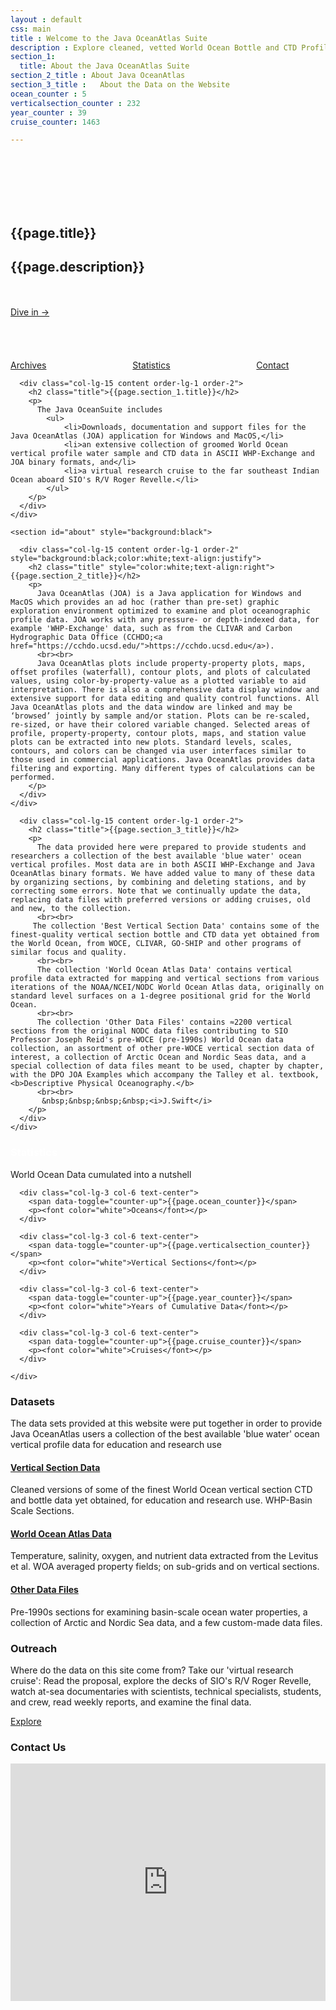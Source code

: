 ```yaml
---
layout : default
css: main
title : Welcome to the Java OceanAtlas Suite
description : Explore cleaned, vetted World Ocean Bottle and CTD Profile Data
section_1:
  title: About the Java OceanAtlas Suite
section_2_title : About Java OceanAtlas
section_3_title :   About the Data on the Website
ocean_counter : 5
verticalsection_counter : 232
year_counter : 39
cruise_counter: 1463

---
```

<link rel="stylesheet" href="/assets/css/main.css">
<section id="hero">
  <div class="hero-container">
    <br><br><br><br><br>
      <h1>{{page.title}}</h1>
      <h2>{{page.description}}</h2>
          <div style="display: inline-block;">
              <br><br>
        <a href="Data_homepage" class="btn-get-started">Dive in &rarr;</a>
      </div>
      <br><br><br><br><br>
      <div style="display: inline-block;">
        <a href="#call-to-action" class="btn-get-started1">Archives</a>
        &nbsp;&nbsp;&nbsp;&nbsp;&nbsp;&nbsp;&nbsp;&nbsp; &nbsp;&nbsp;&nbsp;&nbsp;&nbsp;&nbsp;&nbsp;&nbsp;&nbsp;&nbsp;&nbsp;&nbsp;&nbsp;&nbsp;&nbsp;&nbsp;&nbsp;&nbsp;&nbsp;&nbsp;&nbsp;&nbsp;&nbsp;&nbsp;
        <a href="#facts" class="btn-get-started1">Statistics</a>
        &nbsp;&nbsp;&nbsp;&nbsp;&nbsp;&nbsp;&nbsp;&nbsp; &nbsp;&nbsp;&nbsp;&nbsp;&nbsp;&nbsp;&nbsp;&nbsp;&nbsp;&nbsp;&nbsp;&nbsp;&nbsp;&nbsp;&nbsp;&nbsp;&nbsp;&nbsp;&nbsp;&nbsp;&nbsp;&nbsp;&nbsp;&nbsp;
        <a href="#contact" class="btn-get-started1">Contact</a>
      </div>
</div>
</section>

<main id="main">

<!--==========================
  About Us Section
============================-->
<section id="about">
  <div class="container">
    <div class="row about-container">

      <div class="col-lg-15 content order-lg-1 order-2">
        <h2 class="title">{{page.section_1.title}}</h2>
        <p>
          The Java OceanSuite includes
            <ul>
                <li>Downloads, documentation and support files for the Java OceanAtlas (JOA) application for Windows and MacOS,</li>
                <li>an extensive collection of groomed World Ocean vertical profile water sample and CTD data in ASCII WHP-Exchange and JOA binary formats, and</li>
                <li>a virtual research cruise to the far southeast Indian Ocean aboard SIO's R/V Roger Revelle.</li>
            </ul>
        </p>
      </div>
    </div>

  </div>
</section><!-- #about -->

    <section id="about" style="background:black">
  <div class="container">
    <div class="row about-container">

      <div class="col-lg-15 content order-lg-1 order-2" style="background:black;color:white;text-align:justify">
        <h2 class="title" style="color:white;text-align:right">{{page.section_2_title}}</h2>
        <p>
          Java OceanAtlas (JOA) is a Java application for Windows and MacOS which provides an ad hoc (rather than pre-set) graphic exploration environment optimized to examine and plot oceanographic profile data. JOA works with any pressure- or depth-indexed data, for example 'WHP-Exchange' data, such as from the CLIVAR and Carbon Hydrographic Data Office (CCHDO;<a href="https://cchdo.ucsd.edu/">https://cchdo.ucsd.edu</a>).
          <br><br>
          Java OceanAtlas plots include property-property plots, maps, offset profiles (waterfall), contour plots, and plots of calculated values, using color-by-property-value as a plotted variable to aid interpretation. There is also a comprehensive data display window and extensive support for data editing and quality control functions. All Java OceanAtlas plots and the data window are linked and may be ‘browsed’ jointly by sample and/or station. Plots can be re-scaled, re-sized, or have their colored variable changed. Selected areas of profile, property-property, contour plots, maps, and station value plots can be extracted into new plots. Standard levels, scales, contours, and colors can be changed via user interfaces similar to those used in commercial applications. Java OceanAtlas provides data filtering and exporting. Many different types of calculations can be performed.
        </p>
      </div>
    </div>

  </div>
</section><!-- #about -->




<section id="about">
  <div class="container">
    <div class="row about-container">

      <div class="col-lg-15 content order-lg-1 order-2">
        <h2 class="title">{{page.section_3_title}}</h2>
        <p>
          The data provided here were prepared to provide students and researchers a collection of the best available 'blue water' ocean vertical profiles. Most data are in both ASCII WHP-Exchange and Java OceanAtlas binary formats. We have added value to many of these data by organizing sections, by combining and deleting stations, and by correcting some errors. Note that we continually update the data, replacing data files with preferred versions or adding cruises, old and new, to the collection.
          <br><br>
         The collection 'Best Vertical Section Data' contains some of the finest-quality vertical section bottle and CTD data yet obtained from the World Ocean, from WOCE, CLIVAR, GO-SHIP and other programs of similar focus and quality.
          <br><br>
          The collection 'World Ocean Atlas Data' contains vertical profile data extracted for mapping and vertical sections from various iterations of the NOAA/NCEI/NODC World Ocean Atlas data, originally on standard level surfaces on a 1-degree positional grid for the World Ocean.
          <br><br>
          The collection 'Other Data Files' contains ≈2200 vertical sections from the original NODC data files contributing to SIO Professor Joseph Reid's pre-WOCE (pre-1990s) World Ocean data collection, an assortment of other pre-WOCE vertical section data of interest, a collection of Arctic Ocean and Nordic Seas data, and a special collection of data files meant to be used, chapter by chapter, with the DPO JOA Examples which accompany the Talley et al. textbook,<b>Descriptive Physical Oceanography.</b>
          <br><br>
           &nbsp;&nbsp;&nbsp;&nbsp;<i>J.Swift</i>
        </p>
      </div>
    </div>

  </div>
</section><!-- #about -->

<!--==========================
  Facts Section
============================-->
   <section id="facts">
  <div class="container wow fadeIn">
    <div class="section-header">
      <h3 class="section-title"><font color="white">Statistics</font></h3>
      <p class="section-description">World Ocean Data cumulated into a nutshell</p>
    </div>
    <div class="row counters">

      <div class="col-lg-3 col-6 text-center">
        <span data-toggle="counter-up">{{page.ocean_counter}}</span>
        <p><font color="white">Oceans</font></p>
      </div>

      <div class="col-lg-3 col-6 text-center">
        <span data-toggle="counter-up">{{page.verticalsection_counter}}</span>
        <p><font color="white">Vertical Sections</font></p>
      </div>

      <div class="col-lg-3 col-6 text-center">
        <span data-toggle="counter-up">{{page.year_counter}}</span>
        <p><font color="white">Years of Cumulative Data</font></p>
      </div>

      <div class="col-lg-3 col-6 text-center">
        <span data-toggle="counter-up">{{page.cruise_counter}}</span>
        <p><font color="white">Cruises</font></p>
      </div>

    </div>

  </div>
</section><!-- #facts -->

<!--==========================
  Services Section
============================-->
<section id="services">
  <div class="container wow fadeIn">
    <div class="section-header">
      <h3 class="section-title">Datasets</h3>
      <p class="section-description">The data sets provided at this website were put together in order to provide Java OceanAtlas users a collection of the best available 'blue water' ocean vertical profile data for education and research use</p>
    </div>
    <div class="row">
      <div class="col-lg-4 col-md-6 wow fadeInUp" data-wow-delay="0.2s">
        <div class="box">
          <div class="icon"><a href="Data_homepage#call-to-action"><i class="fa fa-photo"></i></a></div>
          <h4 class="title"><a href="Data_homepage#call-to-action">Vertical Section Data</a></h4>
          <p class="description">Cleaned versions of some of the finest World Ocean vertical section CTD and bottle data yet obtained, for education and research use. WHP-Basin Scale Sections.</p>
        </div>
      </div>
      <div class="col-lg-4 col-md-6 wow fadeInUp" data-wow-delay="0.4s">
        <div class="box">
          <div class="icon"><a href="Data_homepage#call-to-action1"><i class="fa fa-photo"></i></a></div>
          <h4 class="title"><a href="Data_homepage#call-to-action1">World Ocean Atlas Data</a></h4>
          <p class="description">Temperature, salinity, oxygen, and nutrient data extracted from the Levitus et al. WOA averaged property fields; on sub-grids and on vertical sections.</p>
        </div>
      </div>
      <div class="col-lg-4 col-md-6 wow fadeInUp" data-wow-delay="0.2s">
        <div class="box">
          <div class="icon"><a href="Data_homepage#call-to-action2"><i class="fa fa-photo"></i></a></div>
          <h4 class="title"><a href="Data_homepage#call-to-action2">Other Data Files</a></h4>
          <p class="description">Pre-1990s sections for examining basin-scale ocean water properties, a collection of Arctic and Nordic Sea data, and a few custom-made data files.</p>
        </div>
      </div>
    </div>

  </div>
</section><!-- #services -->

<!--==========================
Call To Action Section
============================-->
<section id="call-to-action">
  <div class="container wow fadeIn">
    <div class="row">
      <div class="col-lg-9 text-center text-lg-left">
        <h3 class="cta-title">Outreach</h3>
        <p class="cta-text">Where do the data on this site come from? Take our 'virtual research cruise': Read the proposal, explore the decks of SIO's R/V Roger Revelle, watch at-sea documentaries with scientists, technical specialists, students, and crew, read weekly reports, and examine the final data.</p>
      </div>
      <div class="col-lg-3 cta-btn-container text-center">
        <a class="cta-btn align-middle" href="{{'/outreach/virtualcruise/' | relative_url}}">Explore</a>
      </div>
    </div>

  </div>
</section><!-- #call-to-action -->

<section id="contact">
  <div class="container wow fadeInUp">
    <div class="section-header">
      <h3 class="section-title">Contact Us</h3>
      <p class="section-description"></p>
    </div>
  </div>
  <iframe src="https://www.google.com/maps/embed?pb=!1m18!1m12!1m3!1d3351.1581131516714!2d-117.25382838422442!3d32.867535780944706!2m3!1f0!2f0!3f0!3m2!1i1024!2i768!4f13.1!3m3!1m2!1s0x80dc0754e9b63c47%3A0xf54d1be123616ebe!2sDeep%20Sea%20Drilling%20West%20Building!5e0!3m2!1sen!2sus!4v1589926372098!5m2!1sen!2sus" width="100%" height="380" frameborder="0" style="border:0" allowfullscreen></iframe>
</section><!-- #contact -->

</main>
